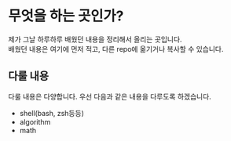 # 무엇을 하는 곳인가?

제가 그날 하루하루 배웠던 내용을 정리해서 올리는 곳입니다.  
배웠던 내용은 여기에 먼저 적고, 다른 repo에 옮기거나 복사할 수 있습니다.  

## 다룰 내용

다룰 내용은 다양합니다. 우선 다음과 같은 내용을 다루도록 하겠습니다.

* shell(bash, zsh등등)
* algorithm
* math



